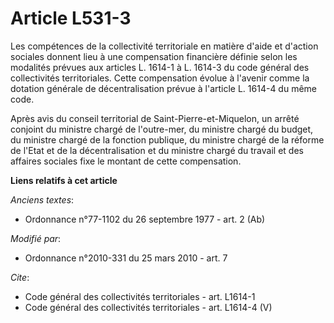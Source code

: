 # Article L531-3

Les compétences de la collectivité territoriale en matière d'aide et d'action sociales donnent lieu à une compensation
financière définie selon les modalités prévues aux articles L. 1614-1 à L. 1614-3 du code général des collectivités
territoriales. Cette compensation évolue à l'avenir comme la dotation générale de décentralisation prévue à l'article L.
1614-4 du même code. 

Après avis du conseil territorial de Saint-Pierre-et-Miquelon, un arrêté conjoint du ministre chargé de l'outre-mer, du
ministre chargé du budget, du ministre chargé de la fonction publique, du ministre chargé de la réforme de l'Etat et de la
décentralisation et du ministre chargé du travail et des affaires sociales fixe le montant de cette compensation.

**Liens relatifs à cet article**

_Anciens textes_:

  - Ordonnance n°77-1102 du 26 septembre 1977 - art. 2 (Ab)

_Modifié par_:

  - Ordonnance n°2010-331 du 25 mars 2010 - art. 7

_Cite_:

  - Code général des collectivités territoriales - art. L1614-1
  - Code général des collectivités territoriales - art. L1614-4 (V)
